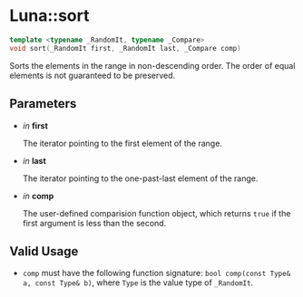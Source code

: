 # Luna::sort

```c++
template <typename _RandomIt, typename _Compare>
void sort(_RandomIt first, _RandomIt last, _Compare comp)
```

Sorts the elements in the range in non-descending order. The order of equal elements is not guaranteed to be preserved. 



## Parameters
* *in* **first**

    The iterator pointing to the first element of the range. 

* *in* **last**

    The iterator pointing to the one-past-last element of the range. 

* *in* **comp**

    The user-defined comparision function object, which returns `true` if the first argument is less than the second. 

## Valid Usage
* `comp` must have the following function signature: `bool comp(const Type& a, const Type& b)`, where `Type` is the value type of `_RandomIt`. 

